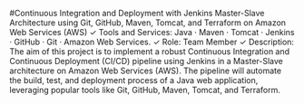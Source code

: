 #Continuous Integration and Deployment with Jenkins Master-Slave Architecture using Git, 
GitHub, Maven, Tomcat, and Terraform on Amazon Web Services (AWS)
✓ Tools and Services: Java · Maven · Tomcat · Jenkins · GitHub · Git · Amazon Web Services.
✓ Role: Team Member 
✓ Description: The aim of this project is to implement a robust Continuous Integration and 
Continuous Deployment (CI/CD) pipeline using Jenkins in a Master-Slave architecture on 
Amazon Web Services (AWS). The pipeline will automate the build, test, and deployment 
process of a Java web application, leveraging popular tools like Git, GitHub, Maven, Tomcat, 
and Terraform.
